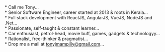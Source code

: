 \* Call me Tony... <br>
\* Senior Software Engineer, career started at 2013 & roots in Kerala... <br>
\* Full stack development with ReactJS, AngularJS, VueJS, NodeJS and .Net...<br>
\* Passionate, self-taught & constant learner... <br>
\* Car enthusiast, petrol-head, movie buff, games, gadgets & technologyy... <br>
\* Rationalist, free-thinker & pragmatist... <br>
\* Drop me a mail at tonyjmampilly@gmail.com... <br>

<!---
tonyjmampilly/tonyjmampilly is a ✨ special ✨ repository because its `README.md` (this file) appears on your GitHub profile.
You can click the Preview link to take a look at your changes.
--->
